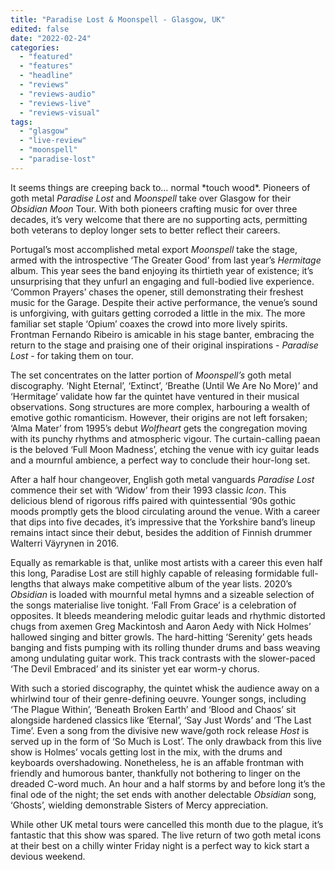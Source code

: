 ```yaml
---
title: "Paradise Lost & Moonspell - Glasgow, UK"
edited: false
date: "2022-02-24"
categories:
  - "featured"
  - "features"
  - "headline"
  - "reviews"
  - "reviews-audio"
  - "reviews-live"
  - "reviews-visual"
tags:
  - "glasgow"
  - "live-review"
  - "moonspell"
  - "paradise-lost"
---
```


It seems things are creeping back to… normal \*touch wood\*. Pioneers of goth metal _Paradise Lost_ and _Moonspell_ take over Glasgow for their _Obsidian Moon_ Tour. With both pioneers crafting music for over three decades, it’s very welcome that there are no supporting acts, permitting both veterans to deploy longer sets to better reflect their careers.

Portugal’s most accomplished metal export _Moonspell_ take the stage, armed with the introspective ‘The Greater Good’ from last year’s _Hermitage_ album. This year sees the band enjoying its thirtieth year of existence; it’s unsurprising that they unfurl an engaging and full-bodied live experience. ‘Common Prayers’ chases the opener, still demonstrating their freshest music for the Garage. Despite their active performance, the venue’s sound is unforgiving, with guitars getting corroded a little in the mix. The more familiar set staple ‘Opium’ coaxes the crowd into more lively spirits. Frontman Fernando Ribeiro is amicable in his stage banter, embracing the return to the stage and praising one of their original inspirations - _Paradise Lost_ - for taking them on tour. 

The set concentrates on the latter portion of _Moonspell’s_ goth metal discography. ‘Night Eternal’, ‘Extinct’, ‘Breathe (Until We Are No More)’ and ‘Hermitage’ validate how far the quintet have ventured in their musical observations. Song structures are more complex, harbouring a wealth of emotive gothic romanticism. However, their origins are not left forsaken; ‘Alma Mater’ from 1995’s debut _Wolfheart_ gets the congregation moving with its punchy rhythms and atmospheric vigour. The curtain-calling paean is the beloved ‘Full Moon Madness’, etching the venue with icy guitar leads and a mournful ambience, a perfect way to conclude their hour-long set.

After a half hour changeover, English goth metal vanguards _Paradise Lost_ commence their set with ‘Widow’ from their 1993 classic _Icon_. This delicious blend of rigorous riffs paired with quintessential ‘90s gothic moods promptly gets the blood circulating around the venue. With a career that dips into five decades, it’s impressive that the Yorkshire band’s lineup remains intact since their debut, besides the addition of Finnish drummer Walterri Väyrynen in 2016.

Equally as remarkable is that, unlike most artists with a career this even half this long, Paradise Lost are still highly capable of releasing formidable full-lengths that always make competitive album of the year lists. 2020’s _Obsidian_ is loaded with mournful metal hymns and a sizeable selection of the songs materialise live tonight. ‘Fall From Grace’ is a celebration of opposites. It bleeds meandering melodic guitar leads and rhythmic distorted chugs from axemen Greg Mackintosh and Aaron Aedy with Nick Holmes’ hallowed singing and bitter growls. The hard-hitting ‘Serenity’ gets heads banging and fists pumping with its rolling thunder drums and bass weaving among undulating guitar work. This track contrasts with the slower-paced ‘The Devil Embraced’ and its sinister yet ear worm-y chorus. 

With such a storied discography, the quintet whisk the audience away on a whirlwind tour of their genre-defining oeuvre. Younger songs, including ‘The Plague Within’, ‘Beneath Broken Earth’ and ‘Blood and Chaos’ sit alongside hardened classics like ‘Eternal’, ‘Say Just Words’ and ‘The Last Time’. Even a song from the divisive new wave/goth rock release _Host_ is served up in the form of ‘So Much is Lost’. The only drawback from this live show is Holmes’ vocals getting lost in the mix, with the drums and keyboards overshadowing. Nonetheless, he is an affable frontman with friendly and humorous banter, thankfully not bothering to linger on the dreaded C-word much. An hour and a half storms by and before long it’s the final ode of the night; the set ends with another delectable _Obsidian_ song, ‘Ghosts’, wielding demonstrable Sisters of Mercy appreciation. 

While other UK metal tours were cancelled this month due to the plague, it’s fantastic that this show was spared. The live return of two goth metal icons at their best on a chilly winter Friday night is a perfect way to kick start a devious weekend.
